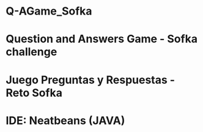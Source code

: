 # Q-AGame_Sofka

# Question and Answers Game - Sofka challenge
# Juego Preguntas y Respuestas - Reto Sofka

# IDE: Neatbeans (JAVA)

